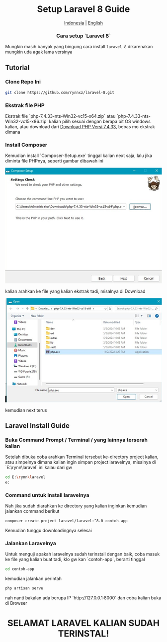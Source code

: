 <h1 align="center">Setup Laravel 8 Guide</h1>

<p align="center">
    <a href="README.id.md">Indonesia</a> | <a href="../README.md">English</a>
</p>

<h3 align="center">Cara setup `Laravel 8`</h3>

Mungkin masih banyak yang bingung cara install `laravel 8` dikarenakan mungkin uda agak lama versinya

## Tutorial

### Clone Repo Ini

```bash
git clone https://github.com/rynnxz/laravel-8.git
```

### Ekstrak file PHP
<p align="left">Ekstrak file `php-7.4.33-nts-Win32-vc15-x64.zip` atau `php-7.4.33-nts-Win32-vc15-x86.zip` kalian pilih sesuai dengan berapa bit OS windows kalian, atau download dari <a href="https://php.watch/versions/7.4/releases/7.4.33">Download PHP Versi 7.4.33</a>, bebas mo ekstrak dimana</p>

### Install Composer
<p>Kemudian install `Composer-Setup.exe` tinggal kalian next saja, lalu jika diminta file PHPnya, seperti gambar dibawah ini</p>
<img width="700px" src="img/img1.jpg" alt="Composer setup"/>

<p>kalian arahkan ke file yang kalian ekstrak tadi, misalnya di Download</p>
<img width="700px" src="img/img2.jpg" alt="Composer setup"/>

<p>kemudian next terus</p>

## Laravel Install Guide
### Buka Command Prompt / Terminal / yang lainnya terserah kalian
<p>Setelah dibuka coba arahkan Terminal tersebut ke-directory project kalian, atau simpelnya dimana kalian ingin simpan project laravelnya, misalnya di `E:\rynn\laravel` ini kalau dari gw</p>

``` bash
cd E:\rynn\laravel
e:
```

### Command untuk Install laravelnya
<p>Nah jika sudah diarahkan ke directory yang kalian inginkan kemudian jalankan command berikut</p>

```bash
composer create-project laravel/laravel:^8.0 contoh-app
```

<p>Kemudian tunggu downloadingnya selesai</p>

### Jalankan Laravelnya
<p>Untuk menguji apakah laravelnya sudah terinstall dengan baik, coba masuk ke file yang kalian buat tadi, klo gw kan `contoh-app`, berarti tinggal</p>

```bash
cd contoh-app
```

<p>kemudian jalankan perintah</p>

```bash
php artisan serve
```

<p>nah nanti bakalan ada berupa IP `http://127.0.0.1:8000` dan coba kalian buka di Browser</p>

<h1 align="center">SELAMAT LARAVEL KALIAN SUDAH TERINSTAL!</h1>
